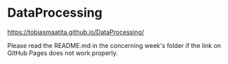 # DataProcessing
https://tobiasmaatita.github.io/DataProcessing/

Please read the README.md in the concerning week's folder if the link on GitHub Pages does not work properly.
